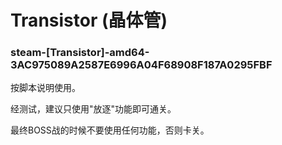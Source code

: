 # Transistor (晶体管)

### steam-[Transistor]-amd64-3AC975089A2587E6996A04F68908F187A0295FBF
按脚本说明使用。

经测试，建议只使用"放逐"功能即可通关。

最终BOSS战的时候不要使用任何功能，否则卡关。